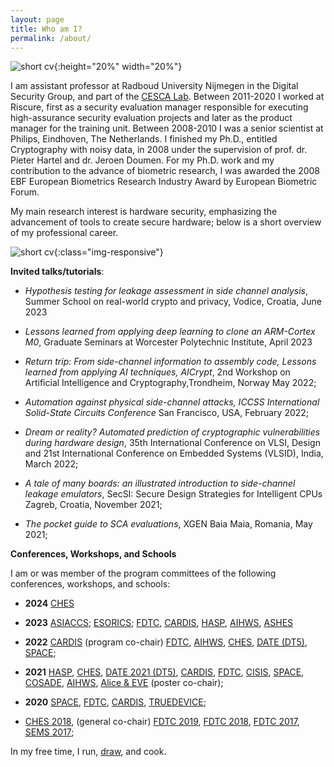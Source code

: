 ```yaml
---
layout: page
title: Who am I?
permalink: /about/
---
```


![short cv]({{site.url}}/assets/img/Ileana.jpeg){:height="20%" width="20%"}

I am assistant professor at Radboud University Nijmegen in the Digital Security Group, and part of the [CESCA Lab](https://cescalab.cs.ru.nl/). Between 2011-2020 I worked at Riscure, first as a security evaluation manager responsible for executing high-assurance security evaluation projects and later as the product manager for the training unit. Between 2008-2010 I was a senior scientist at Philips, Eindhoven, The Netherlands. I finished my Ph.D., entitled Cryptography with noisy data, in 2008 under the supervision of prof. dr. Pieter Hartel and dr. Jeroen Doumen.  For my Ph.D. work and my contribution to the advance of biometric research, I was awarded the 2008 EBF European Biometrics Research Industry Award by European Biometric Forum.

My main research interest is hardware security, emphasizing the advancement of tools to create secure hardware; below is a short overview of my professional career. 

 ![short cv]({{site.url}}/assets/img/cariera.png){:class="img-responsive"}

**Invited talks/tutorials**:

- *Hypothesis testing for leakage assessment in side channel analysis*, Summer School on real-world crypto and privacy, Vodice, Croatia, June 2023

- *Lessons learned from applying deep learning to clone an ARM-Cortex M0*,  Graduate Seminars at Worcester Polytechnic Institute, April 2023

- *Return trip: From side-channel information to assembly code, Lessons learned from applying AI techniques, AICrypt*, 2nd Workshop on Artificial Intelligence and Cryptography,Trondheim, Norway May 2022; 

- *Automation against physical side-channel attacks, ICCSS International Solid-State Circuits Conference*  San Francisco, USA, February 2022; 
- *Dream or reality? Automated prediction of cryptographic vulnerabilities during hardware design*, 35th International Conference on VLSI, Design and 21st International Conference on Embedded Systems (VLSID), India, March 2022; 
- *A tale of many boards: an illustrated introduction to side-channel leakage emulators*, SecSI: Secure Design Strategies for Intelligent CPUs Zagreb, Croatia, November 2021;
- *The pocket guide to SCA evaluations*, XGEN Baia Maia, Romania,  May 2021;  

**Conferences, Workshops, and Schools**

I am or was member of the program committees of the following conferences, workshops, and schools:

- **2024** [CHES](https://ches.iacr.org/2024)

- **2023** [ASIACCS](https://asiaccs2023.org/); [ESORICS](https://esorics2023.org/); [FDTC](https://fdtc.deib.polimi.it/FDTC23/), [CARDIS](http://cardis.org/archive.html), [HASP](https://www.haspworkshop.org/2023/index.html), [AIHWS](https://aihws2023.aisylab.com), [ASHES](http://ashesworkshop.org)

- **2022** [CARDIS](https://events.cs.bham.ac.uk/cardis2022) (program co-chair) [FDTC](https://fdtc.deib.polimi.it/FDTC22/index.html), [AIHWS](https://aihws2022.aisylab.com), [CHES](https://ches.iacr.org/2022/), [DATE (DT5)](https://www.date-conference.com/?page=4), [SPACE](https://space2022.lnmiit.ac.in/);

- **2021** [HASP](https://haspworkshop.org/2021/index.html), [CHES](https://ches.iacr.org/2021/), [DATE 2021 (DT5)](https://www.date-conference.com/), [CARDIS](https://cardis2021.its.uni-luebeck.de/), [FDTC](https://fdtc.deib.polimi.it/FDTC21/index.html), [CISIS](http://2021.cisisconference.eu/), [SPACE](http://cse.iitkgp.ac.in/conf/SPACE2021/testing-web/progcomm.php), [COSADE](https://www.cosade.org/), [AIHWS](https://aihws2021.aisylab.com/), [Alice & EVE](https://aliceandeve.cs.ru.nl/) (poster co-chair);

- **2020** [SPACE](https://cse.iitkgp.ac.in/conf/SPACE2020/#), [FDTC](https://fdtc.deib.polimi.it/FDTC20/index.html), [CARDIS](https://cardis2020.its.uni-luebeck.de/), [TRUEDEVICE](https://date20.date-conference.com/workshop/w07);

-  [CHES 2018](https://ches.iacr.org/2018/),  (general co-chair) [FDTC 2019](https://fdtc.deib.polimi.it/FDTC19/), [FDTC 2018](https://fdtc.deib.polimi.it/FDTC18/), [FDTC 2017](https://fdtc.deib.polimi.it/FDTC17/),  [SEMS 2017](http://sems2017.cs.ru.nl/);

  In my free time, I run,  [draw](https://www.instagram.com/pufuletica/), and cook. 

